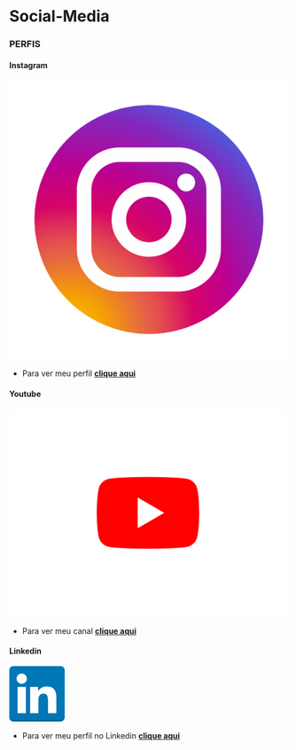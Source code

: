 # Social-Media
### PERFIS ###
#### Instagram ####
![alt text](image.png)
 - Para ver meu perfil
**[clique aqui](https://www.instagram.com/lafin_f41/)**

#### Youtube ####
![alt text](<youtube-logo-png-photo-0 (2).png>)
 - Para ver meu canal
**[clique aqui](https://www.youtube.com/channel/UCT2mB149-JUjl6dhdnF_i5A)**

#### Linkedin ####
![alt text](linkedin-1.png)
 - Para ver meu perfil no Linkedin
 **[clique aqui](https://www.linkedin.com/in/felipe-lafin-haushahn-3785a2237/)**

